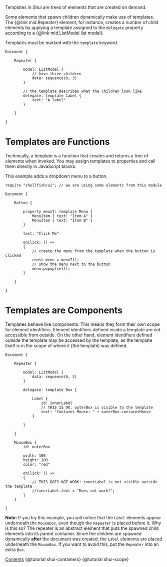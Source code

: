 Templates in Shui are trees of elements that are created on demand.

Some elements that spawn children dynamically make use of templates.
The {@link mid.Repeater} element, for instance, creates a number of child
elements by applying a template assigned to the `delegate` property
according to a {@link mid.ListModel list model}.

Templates must be marked with the `template` keyword.

```
Document {

    Repeater {

        model: ListModel {
            // have three children
            data: sequence(0, 3)
        }

        // the template describes what the children look like
        delegate: template Label {
            text: "A label"
        }

    }

}
```

# Templates are Functions

Technically, a template is a function that creates and returns a tree of elements when
invoked. You may assign templates to properties and call them directly in JavaScript blocks.

This example adds a dropdown menu to a button.

```
require "shellfish/ui"; // we are using some elements from this module

Document {

    Button {

        property menuT: template Menu {
            MenuItem { text: "Item A" }
            MenuItem { text: "Item B" }
        }

        text: "Click Me"

        onClick: () =>
        {
            // create the menu from the template when the button is clicked
            const menu = menuT();
            // show the menu next to the button
            menu.popup(self);
        }

    }

}
```

# Templates are Components

Templates behave like components. This means they form their own scope for
element identifiers. Element identifiers defined inside a template are not
accessible from outside. On the other hand, element identifiers defined outside
the template may be accessed by the template, as the template itself is in the
scope of where it (the template) was defined.

```
Document {

    Repeater {

        model: ListModel {
            data: sequence(0, 3)
        }

        delegate: template Box {
            
            Label {
                id: innerLabel
                // THIS IS OK: outerBox is visible to the template
                text: "Contains Mouse: " + outerBox.containsMouse
            }

        }

    }

    MouseBox {
        id: outerBox

        width: 100
        height: 100
        color: "red"

        onClick: () =>
        {
            // THIS DOES NOT WORK: innerLabel is not visible outside the template
            //innerLabel.text = "Does not work!";
        }
    }

}
```

**Note:** If you try this example, you will notice that the `Label` elements appear underneath
the `MouseBox`, even though the `Repeater` is placed before it. Why is this so?
The repeater is an abstract element that puts the spawned child elements into its
parent container. Since the children are spawned dynamically **after** the document was
created, the `Label` elements are placed underneath the `MouseBox`. If you want to avoid this,
put the `Repeater` into an extra `Box`.

<div class="navstrip"><span class="go-home"><a href="index.html">Contents</a></span><span class="go-previous">
{@tutorial shui-containers}
</span><span class="go-next">
{@tutorial shui-scope}
</span></div>
